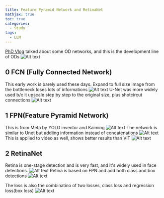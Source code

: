 ```yaml
---
title: Feature Pyramid Network and RetinaNet
mathjax: true
toc: true
categories:
  - Study
tags:
  - LLM
---
```


[PhD Vlog](https://www.youtube.com/watch?v=PPKebaSsYWc) talked about some OD networks, and this is the development line of ODs
![Alt text](/code23/assets/images/2024/24-05-28-FPN_files/all.png)

## 0 FCN (Fully Connected Network)
This early work is barely used these days. Expand to full size image from the bottleneck loses lots of informations 
![Alt text](/code23/assets/images/2024/24-05-28-FPN_files/fcn.png)
U-Net was more widely used b/c it upscale step by step to the original size, plus shotcircut connections
![Alt text](/code23/assets/images/2024/24-05-28-FPN_files/unet.png)
## 1 FPN(Feature Pyramid Network)
This is from Meta by YOLO inventor and Kaiming
![Alt text](/code23/assets/images/2024/24-05-28-FPN_files/fpnpaper.png)
The network is similar to Unet but addiing information instead of concatenations
![Alt text](/code23/assets/images/2024/24-05-28-FPN_files/fpn.png)
This is applied to video as well, shows better results than ViT
![Alt text](/code23/assets/images/2024/24-05-28-FPN_files/fpnvideo.png)
## 2 RetinaNet
Retina is one-stage detection and is very fast, and it's widely used in face detections.
![Alt text](/code23/assets/images/2024/24-05-28-FPN_files/milestones.png)
Retina is based on FPN and add both class and box detections
![Alt text](/code23/assets/images/2024/24-05-28-FPN_files/retina.png)

The loss is also the combinatino of two losses, class loss and regression loss(box loss)
![Alt text](/code23/assets/images/2024/24-05-28-FPN_files/loss.png) 
